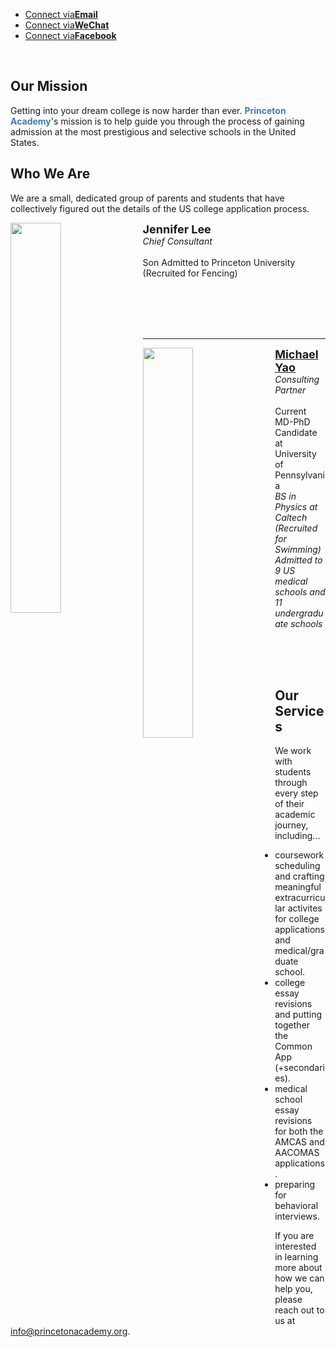 
<ul class="downloads">
    <li><a href="https://michaelsyao.com">Connect via<strong>Email</strong></a></li>
    <li><a href="https://michaelsyao.com">Connect via<strong>WeChat</strong></a></li>
    <li><a href="https://michaelsyao.com">Connect via<strong>Facebook</strong></a></li>
</ul>

<br>

## Our Mission

Getting into your dream college is now harder than ever. <strong style="color:#407ab4">Princeton Academy</strong>'s mission is to help guide you through the process of gaining admission at the most prestigious and selective schools in the United States.

## Who We Are

We are a small, dedicated group of parents and students that have collectively figured out the details of the US college application process.

<div style="width:100%;display:block;margin:auto;">
    <p><img src="/consulting/assets/images/woman.png" height="40%" width="40%" border="0px" style="float: left;margin-right:10px"><b style="font-size: large">Jennifer Lee</b><br><em>Chief Consultant</em><br><br>Son Admitted to Princeton University (Recruited for Fencing)</p>
</div>
<br>
<br>
<br>
<br>
<hr>

<div style="width:100%;display:block;margin:auto;">
    <p><img src="/consulting/assets/images/michael.png" height="40%" width="40%" border="0px" style="float: left;margin-right:10px"><a href="https://michaelsyao.com"><b style="font-size: large">Michael Yao</b></a><br><em>Consulting Partner</em><br><br>Current MD-PhD Candidate at University of Pennsylvania<br><em>BS in Physics at Caltech (Recruited for Swimming)</em><br><em>Admitted to 9 US medical schools and 11 undergraduate schools</em></p>
</div>

<br>
<br>
<br>

## Our Services

We work with students through every step of their academic journey, including...

  - coursework scheduling and crafting meaningful extracurricular activites for college applications and medical/graduate school.
  - college essay revisions and putting together the Common App (+secondaries).
  - medical school essay revisions for both the AMCAS and AACOMAS applications.
  - preparing for behavioral interviews.

If you are interested in learning more about how we can help you, please reach out to us at [info@princetonacademy.org](mailto:michaelyao2017@gmail.com).
